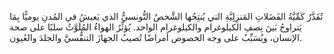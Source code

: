 تُقَدَّرُ كَمِّيَّةُ الفَضَلاتِ المَنزِلِيَّةِ التي يُنتِجُها الشَّخصُ التُّونسيُّ الذي يَعيشُ في المُدنِ يوميًّا بِمَا يَتراوحُ بَينَ نِصفِ الكيلوغرام والكيلوغرام الواحد.  يُؤثِّرُ الهواءُ المُلَوَّثُ سلبًا على صحة الإنسان،  ويُسَبِّبُ على وجه الخصوص أمراضًا تُصيبُ الجهازَ التنفُّسيَّ والجلدَ والعُيون.